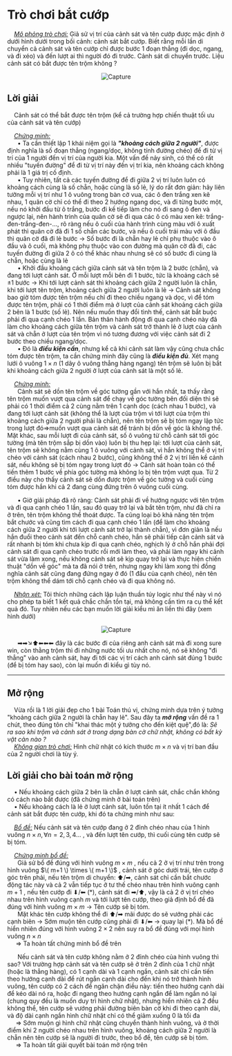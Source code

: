 # Trò chơi bắt cướp 

&nbsp;&nbsp;&nbsp;&nbsp;*<ins>Mô phỏng trò chơi:</ins>* Giả sử vị trí của cảnh sát và tên cướp được mặc định ở dưới hình dưới trong bối cảnh: cảnh sát bắt cướp. Biết rằng mỗi lần di chuyển cả cảnh sát và tên cướp chỉ được bước 1 đoạn thẳng (đi dọc, ngang, và đi xéo) và đến lượt ai thì người đó đi trước. Cảnh sát di chuyển trước. Liệu cảnh sát có bắt được tên trộm không ? <br>
<div align="center">
  
![Capture](https://github.com/MustardLawyer1995/LTTC-LTTCKH/assets/156400720/f38dbe09-5def-4b24-8837-5e99ae70f041)
</div>

## Lời giải
&nbsp;&nbsp;&nbsp;&nbsp;Cảnh sát có thể bắt được tên trộm (kể cả trường hợp chiến thuật tối ưu của cảnh sát và tên cướp) <br>

&nbsp;&nbsp;&nbsp;&nbsp;*<ins>Chứng minh:</ins>* <br>
&nbsp;&nbsp;&nbsp;&nbsp;&nbsp;&nbsp;• Ta cần thiết lập 1 khái niệm gọi là ***"khoảng cách giữa 2 người"***, được định nghĩa là số đoạn thẳng (ngang/dọc, không tính đường chéo) để đi từ vị trí của 1 người đến vị trí của người kia. Một vấn đề nảy sinh, có thể có rất nhiều "tuyến đường" để đi từ vị trí này đến vị trí kia, nên khoảng cách không phải là 1 giá trị cố định. <br>
&nbsp;&nbsp;&nbsp;&nbsp;&nbsp;&nbsp;• Tuy nhiên, tất cả các tuyến đường để đi giữa 2 vị trí luôn luôn có khoảng cách cùng là số chẵn, hoặc cùng là số lẻ, lý do rất đơn giản: hãy liên tưởng mỗi vị trí như 1 ô vuông trong bàn cờ vua, các ô đen trắng xen kẽ nhau, 1 quân cờ chỉ có thể đi theo 2 hướng ngang dọc, và đi từng bước một, nếu nó khởi đầu từ ô trắng, bước đi kế tiếp làm cho nó đi sang ô đen và ngược lại, nên hành trình của quân cờ sẽ đi qua các ô có màu xen kẽ: trắng-đen-trắng-đen-..., rõ ràng nếu ô cuối của hành trình cùng màu với ô xuất phát thì quân cờ đã đi 1 số chẵn các bước, và nếu ô cuối trái màu với ô đầu thì quân cờ đã đi lẻ bước $\rightarrow$ Số bước đi là chẵn hay lẻ chỉ phụ thuộc vào ô đầu và ô cuối, mà không phụ thuộc vào con đường mà quân cờ đã đi, các tuyến đường đi giữa 2 ô có thể khác nhau nhưng sẽ có số bước đi cùng là chẵn, hoặc cùng là lẻ <br>
&nbsp;&nbsp;&nbsp;&nbsp;&nbsp;&nbsp;• Khởi đầu khoảng cách giữa cảnh sát và tên trộm là 2 bước (chẵn), và đang tới lượt cảnh sát. Ở mỗi lượt mỗi bên đi 1 bước, tức là khoảng cách sẽ $±1$ bước $\rightarrow$ Khi tới lượt cảnh sát thì khoảng cách giữa 2 người luôn là chẵn, khi tới lượt tên trộm, khoảng cách giữa 2 người luôn là lẻ $\rightarrow$ Cảnh sát không bao giờ tóm được tên trộm nếu chỉ đi theo chiều ngang và dọc, vì để tóm được tên trộm, phải có 1 thời điểm mà ở lượt của cảnh sát khoảng cách giữa 2 bên là 1 bước (số lẻ). Nên nếu muốn thay đổi tình thế, cảnh sát bắt buộc phải đi qua cạnh chéo 1 lần. Bản thân hành động đi qua cạnh chéo này đã làm cho khoảng cách giữa tên trộm và cảnh sát trở thành lẻ ở lượt của cảnh sát và chẵn ở lượt của tên trộm vì nó tương đương với việc cảnh sát đi 2 bước theo chiều ngang/dọc. <br>
&nbsp;&nbsp;&nbsp;&nbsp;&nbsp;&nbsp;• Đó là ***điều kiện cần***, nhưng kể cả khi cảnh sát làm vậy cũng chưa chắc tóm được tên trộm, ta cần chứng minh đây cũng là ***điều kiện đủ***. Xét mạng lưới ô vuông $1 \times n$ (1 dãy ô vuông thẳng hàng ngang) tên trộm sẽ luôn bị bắt khi khoảng cách giữa 2 người ở lượt của cảnh sát là một số lẻ. <br>

&nbsp;&nbsp;&nbsp;&nbsp;*<ins>Chứng minh:</ins>* <br>
&nbsp;&nbsp;&nbsp;&nbsp;&nbsp;&nbsp;Cảnh sát sẽ dồn tên trộm về góc tường gần với hắn nhất, ta thấy rằng tên trộm muốn vượt qua cảnh sát để chạy về góc tường bên đối diện thì sẽ phải có 1 thời điểm cả 2 cùng nằm trên 1 cạnh dọc (cách nhau 1 bước), và đang tới lượt cảnh sát (không thể là lượt của trộm vì tới lượt của trộm thì khoảng cách giữa 2 người phải là chẵn), nên tên trộm sẽ bị tóm ngay lập tức trong lượt đó=>muốn vượt qua cảnh sát để tránh bị dồn về góc là không thể. Mặt khác, sau mỗi lượt đi của cảnh sát, số ô vuông từ chỗ cảnh sát tới góc tường (mà tên trộm sắp bị dồn vào) luôn bị thu hẹp lại: tới lượt của cảnh sát, tên trộm sẽ không nằm cùng 1 ô vuông với cảnh sát, vì hắn không thể ở vị trí chéo với cảnh sát (cách nhau 2 bước), cũng không thể ở 2 vị trí liền kề cảnh sát, nếu không sẽ bị tóm ngay trong lượt đó $\rightarrow$ Cảnh sát hoàn toàn có thể tiến thêm 1 bước về phía góc tường mà không lo bị tên trộm vượt qua. Từ 2 điều này cho thấy cảnh sát sẽ dồn được trộm về góc tường và cuối cùng tóm được hắn khi cả 2 đang cùng đứng trên ô vuông cuối cùng. <br>

&nbsp;&nbsp;&nbsp;&nbsp;&nbsp;&nbsp;• Giờ giải pháp đã rõ ràng: Cảnh sát phải đi về hướng ngược với tên trộm và đi qua cạnh chéo 1 lần, sau đó quay trở lại và bắt tên trộm, như đã chỉ ra ở trên, tên trộm không thể thoát được. Ta cũng loại bỏ khả năng tên trộm bắt chước và cũng tìm cách đi qua cạnh chéo 1 lần (để làm cho khoảng cách giữa 2 người khi tới lượt cảnh sát trở lại thành chẵn), vì đơn giản là nếu hắn đuổi theo cảnh sát đến chỗ cạnh chéo, hắn sẽ phải tiếp cận cảnh sát và rất nhanh bị tóm khi chưa kịp đi qua cạnh chéo, nghịch lý ở chỗ hắn phải đợi cảnh sát đi qua cạnh chéo trước rồi mới làm theo, và phải làm ngay khi cảnh sát vừa làm xong, nếu không cảnh sát sẽ kịp quay trở lại và thực hiện chiến thuật "dồn về góc" mà ta đã nói ở trên, nhưng ngay khi làm xong thì đồng nghĩa cảnh sát cũng đang đứng ngay ở đó (1 đầu của cạnh chéo), nên tên trộm không thể dám tới chỗ cạnh chéo và đi qua không nó. <br>

&nbsp;&nbsp;&nbsp;&nbsp;*<ins>Nhận xét:</ins>* Tôi thích những cách lập luận thuần túy logic như thế này vì nó cho phép ta biết 1 kết quả chắc chắn tồn tại, mà không cần tìm ra cụ thể kết quả đó. Tuy nhiên nếu các bạn muốn lời giải kiểu mì ăn liền thì đây (xem hình dưới) <br>
<div align="center">
  
![Capture](https://github.com/MustardLawyer1995/LTTC-LTTCKH/assets/156400720/5a7573bd-86a9-4026-b4c7-c15ced2d03a2)
</div>

&nbsp;&nbsp;&nbsp;&nbsp;&nbsp;&nbsp;➡➡↘⬆⬅⬅⬅ đây là các bước đi của riêng anh cảnh sát mà đi xong sure win, còn thằng trộm thì đi những nước tối ưu nhất cho nó, nó sẽ không "đi thẳng" vào anh cảnh sát, hay đi tới các vị trí cách anh cảnh sát đúng 1 bước (để bị tóm hay sao), còn lại muốn đi kiểu gì tùy nó.

-------------------------------------------------------------------------------------------------------------------------------------------------------------

## Mở rộng
&nbsp;&nbsp;&nbsp;&nbsp;Vừa rồi là 1 lời giải đẹp cho 1 bài Toán thú vị, chứng minh dựa trên ý tưởng "khoảng cách giữa 2 người là chẵn hay lẻ". Sau đây ta  ***mở rộng*** vấn đề ra 1 chút, theo đúng tôn chỉ "khai thác một ý tưởng cho đến kiệt quệ",đó là: *Sẽ ra sao khi trộm và cảnh sát ở trong dạng bàn cờ chữ nhật, không có bất kỳ vật cản nào ?* <br>
&nbsp;&nbsp;&nbsp;&nbsp;*<ins>Không gian trò chơi:</ins>* Hình chữ nhật có kích thước $m \times n$ và vị trí ban đầu của 2 người chơi là tùy ý. <br>

## Lời giải cho bài toán mở rộng
&nbsp;&nbsp;&nbsp;&nbsp;• Nếu khoảng cách giữa 2 bên là chẵn ở lượt cảnh sát, chắc chắn không có cách nào bắt được (đã chứng minh ở bài toán trên) <br>
&nbsp;&nbsp;&nbsp;&nbsp;• Nếu khoảng cách là lẻ ở lượt cảnh sát, luôn tồn tại ít nhất 1 cách để cảnh sát bắt được tên cướp, khi đó ta chứng minh như sau:<br>

&nbsp;&nbsp;&nbsp;&nbsp;*<ins>Bổ đề:</ins>* Nếu cảnh sát và tên cướp đang ở 2 đỉnh chéo nhau của 1 hình vuông $n \times n, \forall n = 2,3,4...$ , và đến lượt tên cướp, thì cuối cùng tên cướp sẽ bị tóm. <br>

&nbsp;&nbsp;&nbsp;&nbsp;*<ins>Chứng minh bổ đề:</ins>* <br>
&nbsp;&nbsp;&nbsp;&nbsp;&nbsp;&nbsp;Giả sử bổ đề đúng với hình vuông $m \times m$ , nếu cả 2 ở vị trí như trên trong hình vuông $\( m+1 \) \times \( m+1 \)$ , cảnh sát ở góc dưới trái, tên cướp ở góc trên phải, nếu tên trộm di chuyển: ⬆/➡, cảnh sát chỉ cần bắt chước động tác này và cả 2 vẫn tiếp tục ở tư thế chéo nhau trên hình vuông cạnh $m+1$ , nếu tên cướp đi ⬇/⬅ (\*), cảnh sát đi ➡/⬆, vậy là cả 2 ở vị trí chéo nhau trên hình vuông cạnh $m$ và tới lượt tên cướp, theo giả định bổ đề đã đúng với hình vuông $m \times m$ $\rightarrow$ Tên cướp sẽ bị tóm. <br>
&nbsp;&nbsp;&nbsp;&nbsp;&nbsp;&nbsp;Mặt khác tên cướp không thể đi ⬆/➡ mãi được do sẽ vướng phải các cạnh biên $\rightarrow$ Sớm muộn tên cướp cũng phải đi ⬇/⬅ $\rightarrow$ quay lại (*). Mà bổ đề hiển nhiên đúng với hình vuông $2 \times 2$ nên suy ra bổ đề đúng với mọi hình vuông $n \times n$ <br>
&nbsp;&nbsp;&nbsp;&nbsp; $\Longrightarrow$ Ta hoàn tất chứng minh bổ đề trên <br>

&nbsp;&nbsp;&nbsp;&nbsp;&nbsp;&nbsp;Nếu cảnh sát và tên cướp không nằm ở 2 đỉnh chéo của hình vuông thì sao? Với trường hợp cảnh sát và tên cướp sẽ ở trên 2 đỉnh của 1 chữ nhật (hoặc là thẳng hàng), có 1 cạnh dài và 1 cạnh ngắn, cảnh sát chỉ cần tiến theo hướng cạnh dài để rút ngắn cạnh dài cho đến khi nó trở thành hình vuông, tên cướp có 2 cách để ngăn chặn điều này: tiến theo hướng cạnh dài để kéo dài nó ra, hoặc đi ngang theo hướng cạnh ngắn để làm ngắn nó lại (chung quy đều là muốn duy trì hình chữ nhật), nhưng hiển nhiên cả 2 đều không thể, tên cướp sẽ vướng phải đường biên bàn cờ khi đi theo cạnh dài, và độ dài cạnh ngắn hình chữ nhật chỉ có thể giảm xuống 0 là tối đa <br>
&nbsp;&nbsp;&nbsp;&nbsp; $\Longrightarrow$ Sớm muộn gì hình chữ nhật cũng chuyển thành hình vuông, và ở thời điểm khi 2 người chéo nhau trên hình vuông, khoảng cách giữa 2 người là chẵn nên tên cướp sẽ là người đi trước, theo bổ đề, tên cướp sẽ bị tóm. <br>
&nbsp;&nbsp;&nbsp;&nbsp; $\Longrightarrow$ Ta hoàn tất giải quyết bài toán mở rộng trên <br>
















